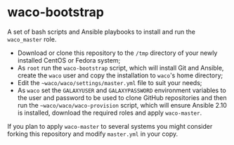 waco-bootstrap
==============

A set of bash scripts and Ansible playbooks to install and run the `waco_master` role. 

- Download or clone this repository to the `/tmp` directory of your newly installed CentOS or 
  Fedora system;
- As `root` run the `waco-bootstrap` script, which will install Git and Ansible, create the
  `waco` user and copy the installation to `waco`'s home directory;
- Edit the `~waco/waco/settings/master.yml` file to suit your needs;
- As `waco` set the `GALAXYUSER` and `GALAXYPASSWORD` environment variables to the user and
  password to be used to clone GitHub repositories and then run the `~waco/waco/waco-provision`
  script, which will ensure Ansible 2.10 is installed, download the required roles and apply
  `waco-master`.

If you plan to apply `waco-master` to several systems you might consider forking this repository
and modify `master.yml` in your copy.
